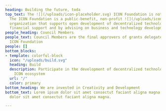 ```yaml
---
heading: Building the future, toda
top_text: The ![](/uploads/icon-placeholder.svg) ICON Foundation is not the ICON Project.
  The ICON Foundation is a public-benefit, non-profit ![](/uploads/icon-placeholder.svg)
  organization that supports open development of decentralized technologies by providing
  financial support and by advising on business and technology development practices.
people_heading: Council Members
people_text: Council Members are the final approvers of grants delegated through the
  ICON Foundation
people: []
bottom_blocks:
- template: colorful-block
  icon: "/uploads/build.svg"
  heading: Build
  description: Participate in the development of decentralized technologies with the
    ICON ecosystem
  url: "/"
  color: primary
bottom_heading: We are invested in Creativity and Development
bottom_text: Lorem ipsum dolor sit amet consectut faciant aligna magna lorem ipsum
  dolor sit amet consectut faciant aligna magna.

---
```

